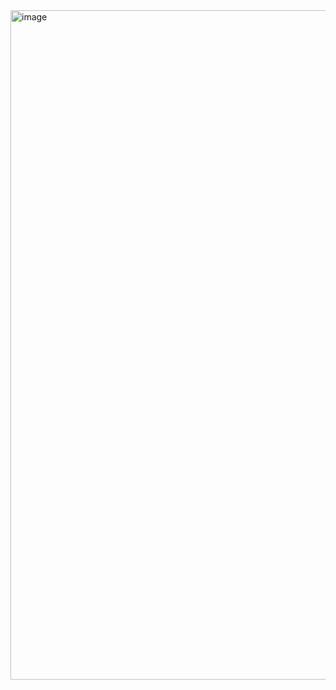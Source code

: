 <img width="1919" height="1071" alt="image" src="https://github.com/user-attachments/assets/3658ab65-1c9b-41cf-b10a-b83689705e7f" />


